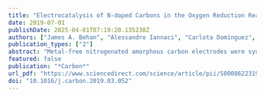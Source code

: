 ```yaml
---
title: "Electrocatalysis of N-doped Carbons in the Oxygen Reduction Reaction as a Function of pH: N-sites and Scaffold Effects"
date: 2019-07-01
publishDate: 2025-04-01T07:19:20.135238Z
authors: ["James A. Behan", "Alessandro Iannaci", "Carlota Domínguez", "Serban N. Stamatin", "Md Khairul Hoque", "Joana M. Vasconcelos", "Tatiana S. Perova", "Paula E. Colavita"]
publication_types: ["2"]
abstract: "Metal-free nitrogenated amorphous carbon electrodes were synthesised via dc plasma magnetron sputtering and post-deposition annealing at different temperatures. The electrocatalytic activity of the electrodes towards the oxygen reduction reaction (ORR) was studied as a function of pH using cyclic voltammetry with a rotating disk electrode. The trends in onset potential were correlated to the carbon nanostructure and chemical composition of the electrodes as determined via Raman spectroscopy and X-ray photoelectron spectroscopy analysis. Results suggest that: 1) the ORR activity in acidic conditions is strongly correlated to the concentration of pyridinic nitrogen sites. 2) At high pH, the presence of graphitic nitrogen sites and a graphitized carbon scaffold are the strongest predictors of high ORR onsets, while pyridinic nitrogen site density does not correlate to ORR activity. An inversion region where pyridine-mediated activity competes with graphitic-N mediated activity is identified in the pH region close to the value of pKa of the pyridinium cation. The onset of the ORR is therefore determined by the activity of different sites as a function of pH and evidence for distinct reduction reaction pathways emerges from these results."
featured: false
publication: "*Carbon*"
url_pdf: "https://www.sciencedirect.com/science/article/pii/S0008622319302763"
doi: "10.1016/j.carbon.2019.03.052"
---
```



